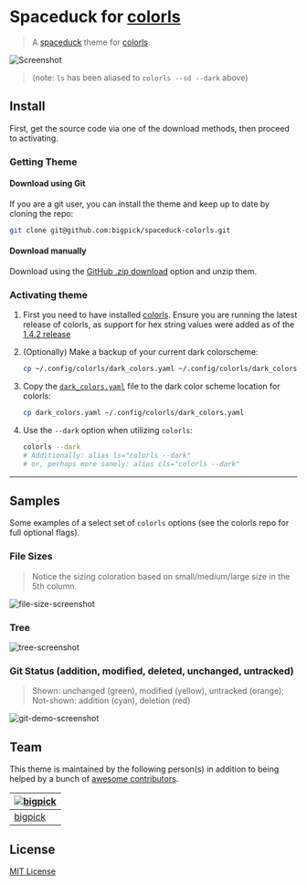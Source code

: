 # Spaceduck for [colorls](https://github.com/athityakumar/colorls)

> A [spaceduck](https://github.com/pineapplegiant/spaceduck) theme for [colorls](https://github.com/athityakumar/colorls).

![Screenshot](./screenshot.png)

> (note: `ls` has been aliased to `colorls --sd --dark` above)

## Install

First, get the source code via one of the download methods, then proceed to activating.

### Getting Theme
#### Download using Git

If you are a git user, you can install the theme and keep up to date by cloning the repo:

```bash
git clone git@github.com:bigpick/spaceduck-colorls.git
```

#### Download manually

Download using the [GitHub .zip download](https://github.com/bigpick/spaceduck-colorls/archive/main.zip) option and unzip them.

### Activating theme

1. First you need to have installed [colorls](https://github.com/athityakumar/colorls#installation). Ensure you are running the latest release of colorls, as support for hex string values were added as of the [1.4.2 release](https://github.com/athityakumar/colorls/releases/tag/v1.4.2)


2. (Optionally) Make a backup of your current dark colorscheme:

    ```bash
    cp ~/.config/colorls/dark_colors.yaml ~/.config/colorls/dark_colors.yaml.backup
    ```
3. Copy the [`dark_colors.yaml`](https://github.com/bipick/spaceduck-colorls/blob/main/dark_colors.yaml) file to the dark color scheme location for colorls:

    ```bash
    cp dark_colors.yaml ~/.config/colorls/dark_colors.yaml
    ```
4. Use the `--dark` option when utilizing `colorls`:

    ```bash
    colorls --dark
    # Additionally: alias ls="colorls --dark"
    # or, perhaps more sanely: alias cls="colorls --dark"
    ```

---

## Samples

Some examples of a select set of `colorls` options (see the colorls repo for full optional flags).

### File Sizes

> Notice the sizing coloration based on small/medium/large size in the 5th column.

![file-size-screenshot](./sample/spaceduck_sizes.png)

### Tree
![tree-screenshot](./sample/spaceduck_tree.png)

### Git Status (addition, modified, deleted, unchanged, untracked)
> Shown: unchanged (green), modified (yellow), untracked (orange); Not-shown: addition (cyan), deletion (red)

![git-demo-screenshot](./sample/spaceduck_git.png)

## Team

This theme is maintained by the following person(s) in addition to being helped by a bunch of [awesome contributors](https://github.com/dracula/template/graphs/contributors).

| [![bigpick](https://avatars1.githubusercontent.com/u/9803299?v=4&s=70)](https://github.com/bigpick) |
| --- |
| [bigpick](https://github.com/bigpick) |

## License

[MIT License](./LICENSE)
